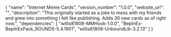 {
    "name": "Internet Meme Cards",
    "version_number": "1.0.0",
    "website_url": "",
    "description": "This originally started as a joke to mess with my friends and grew into something I felt like publishing. Adds 30 new cards as of right now.",
    "dependencies": [
        "willis81808-MMHook-1.0.0",
"BepInEx-BepInExPack_ROUNDS-5.4.1901",
"willis81808-UnboundLib-3.2.13"
    ]
}